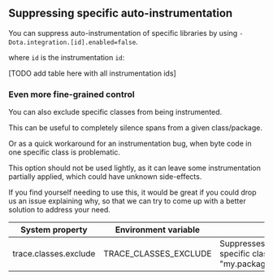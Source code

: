 ## Suppressing specific auto-instrumentation

You can suppress auto-instrumentation of specific libraries by using
`-Dota.integration.[id].enabled=false`.

where `id` is the instrumentation `id`:

[TODO add table here with all instrumentation ids]

### Even more fine-grained control

You can also exclude specific classes from being instrumented.

This can be useful to completely silence spans from a given class/package.

Or as a quick workaround for an instrumentation bug, when byte code in one specific class is problematic.

This option should not be used lightly, as it can leave some instrumentation partially applied,
which could have unknown side-effects.

If you find yourself needing to use this, it would be great if you could drop us an issue explaining why,
so that we can try to come up with a better solution to address your need.

| System property       | Environment variable  | Purpose                                                                                           |
|-----------------------|-----------------------|---------------------------------------------------------------------------------------------------|
| trace.classes.exclude | TRACE_CLASSES_EXCLUDE | Suppresses all instrumentation for specific classes, format is "my.package.MyClass,my.package2.*" |
